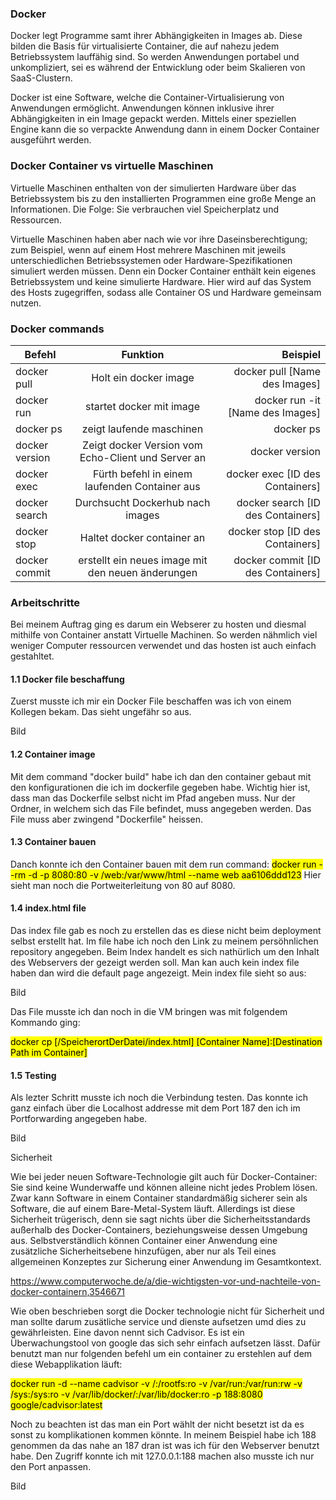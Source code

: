 ### Docker
Docker legt Programme samt ihrer Abhängigkeiten in Images ab. Diese bilden die Basis für virtualisierte Container, die auf nahezu jedem Betriebssystem lauffähig sind. So werden Anwendungen portabel und unkompliziert, sei es während der Entwicklung oder beim Skalieren von SaaS-Clustern.

Docker ist eine Software, welche die Container-Virtualisierung von Anwendungen ermöglicht. Anwendungen können inklusive ihrer Abhängigkeiten in ein Image gepackt werden. Mittels einer speziellen Engine kann die so verpackte Anwendung dann in einem Docker Container ausgeführt werden.

### Docker Container vs virtuelle Maschinen
Virtuelle Maschinen enthalten von der simulierten Hardware über das Betriebssystem bis zu den installierten Programmen eine große Menge an Informationen. Die Folge: Sie verbrauchen viel Speicherplatz und Ressourcen.

Virtuelle Maschinen haben aber nach wie vor ihre Daseinsberechtigung; zum Beispiel, wenn auf einem Host mehrere Maschinen mit jeweils unterschiedlichen Betriebssystemen oder Hardware-Spezifikationen simuliert werden müssen. Denn ein Docker Container enthält kein eigenes Betriebssystem und keine simulierte Hardware. Hier wird auf das System des Hosts zugegriffen, sodass alle Container OS und Hardware gemeinsam nutzen.


### Docker commands

 Befehl | Funktion | Beispiel
|----------|:-------------:|------:|
| docker pull | Holt ein docker image | docker pull [Name des Images] 
| docker run | startet docker mit image | docker run -it [Name des Images] 
| docker ps | zeigt laufende maschinen | docker ps 
| docker version | Zeigt docker Version vom Echo-Client und Server an | docker version 
| docker exec | Fürth befehl in einem laufenden Container aus | docker exec [ID des Containers] 
| docker search | Durchsucht Dockerhub nach images | docker search [ID des Containers] 
| docker stop | Haltet docker container an | docker stop [ID des Containers] 
| docker commit | erstellt ein neues image mit den neuen änderungen| docker commit [ID des Containers] 


### Arbeitschritte
Bei meinem Auftrag ging es darum ein Webserer zu hosten und diesmal mithilfe von Container anstatt Virtuelle Machinen. So werden nähmlich viel weniger Computer ressourcen verwendet und das hosten ist auch einfach gestahltet.

#### 1.1 Docker file beschaffung
Zuerst musste ich mir ein Docker File beschaffen was ich von einem Kollegen bekam. Das sieht ungefähr so aus. 


Bild

#### 1.2 Container image 
Mit dem command "docker build" habe ich dan den container gebaut mit den konfigurationen die ich im dockerfile gegeben habe. Wichtig hier ist, dass man das Dockerfile selbst nicht im Pfad angeben muss. Nur der Ordner, in welchem sich das File befindet, muss angegeben werden. Das File muss aber zwingend "Dockerfile" heissen.

#### 1.3 Container bauen
Danch konnte ich den Container bauen mit dem run command:
<mark>docker run --rm -d -p 8080:80 -v /web:/var/www/html --name web aa6106ddd123</mark>
Hier sieht man noch die Portweiterleitung von 80 auf 8080.

#### 1.4 index.html file
Das index file gab es noch zu erstellen das es diese nicht beim deployment selbst erstellt hat. Im file habe ich noch den Link zu meinem persöhnlichen repository angegeben. Beim Index handelt es sich nathürlich um den Inhalt des Webservers der gezeigt werden soll. Man kan auch kein index file haben dan wird die default page angezeigt. Mein index file sieht so aus:



Bild



Das File musste ich dan noch in die VM bringen was mit folgendem Kommando ging:

<Mark>docker cp [/SpeicherortDerDatei/index.html] [Container Name]:[Destination Path im Container]</Mark>


#### 1.5 Testing 

Als lezter Schritt musste ich noch die Verbindung testen. Das konnte ich ganz einfach über die Localhost addresse mit dem Port 187 den ich im Portforwarding angegeben habe. 


Bild

Sicherheit

Wie bei jeder neuen Software-Technologie gilt auch für Docker-Container: Sie sind keine Wunderwaffe und können alleine nicht jedes Problem lösen. Zwar kann Software in einem Container standardmäßig sicherer sein als Software, die auf einem Bare-Metal-System läuft. Allerdings ist diese Sicherheit trügerisch, denn sie sagt nichts über die Sicherheitsstandards außerhalb des Docker-Containers, beziehungsweise dessen Umgebung aus. Selbstverständlich können Container einer Anwendung eine zusätzliche Sicherheitsebene hinzufügen, aber nur als Teil eines allgemeinen Konzeptes zur Sicherung einer Anwendung im Gesamtkontext.

https://www.computerwoche.de/a/die-wichtigsten-vor-und-nachteile-von-docker-containern,3546671

Wie oben beschrieben sorgt die Docker technologie nicht für Sicherheit und man sollte darum zusätliche service und dienste aufsetzen umd dies zu gewährleisten. Eine davon nennt sich Cadvisor. Es ist ein Überwachungstool von google das sich sehr einfach aufsetzen lässt. Dafür benutzt man nur folgenden befehl um ein container zu erstehlen auf dem diese Webapplikation läuft: 

<Mark>docker run -d --name cadvisor -v /:/rootfs:ro -v /var/run:/var/run:rw -v /sys:/sys:ro -v /var/lib/docker/:/var/lib/docker:ro -p 188:8080 google/cadvisor:latest</Mark>

Noch zu beachten ist das man ein Port wählt der nicht besetzt ist da es sonst zu komplikationen kommen könnte. In meinem Beispiel habe ich 188 genommen da das nahe an 187 dran ist was ich für den Webserver benutzt habe. Den Zugriff konnte ich mit 127.0.0.1:188 machen also musste ich nur den Port anpassen.

Bild



